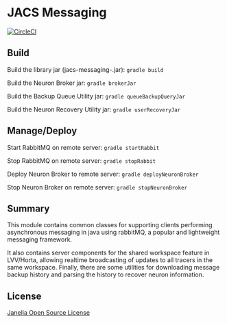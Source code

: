 # JACS Messaging

[![CircleCI](https://circleci.com/gh/JaneliaSciComp/jacs-messaging.svg?style=svg)](https://circleci.com/gh/JaneliaSciComp/jacs-messaging)

## Build 

Build the library jar (jacs-messaging-<vers>.jar):
`gradle build`

Build the Neuron Broker jar:
`gradle brokerJar`

Build the Backup Queue Utility jar:
`gradle queueBackupQueryJar`

Build the Neuron Recovery Utility jar:
`gradle userRecoveryJar`

## Manage/Deploy 

Start RabbitMQ on remote server:
`gradle startRabbit`

Stop RabbitMQ on remote server:
`gradle stopRabbit`

Deploy Neuron Broker to remote server:
`gradle deployNeuronBroker`

Stop Neuron Broker on remote server:
`gradle stopNeuronBroker`

## Summary

This module contains common classes for supporting clients performing asynchronous messaging in java using rabbitMQ, a popular and lightweight messaging framework.  

It also contains server components for the shared workspace feature in LVV/Horta, allowing realtime broadcasting of updates to all tracers in the same workspace.  Finally, there are some utilities for downloading message backup history and parsing the history to recover neuron information.

## License 

[Janelia Open Source License](https://www.janelia.org/open-science/software-licensing)

